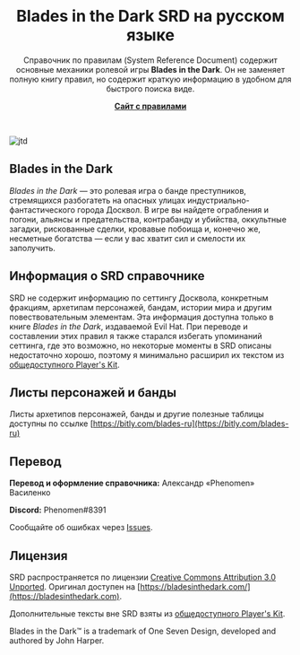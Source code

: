 <br>
<p align="center">
    <h1 align="center">Blades in the Dark SRD на русском языке</h1>
    <p align="center">Справочник по правилам (System Reference Document) содержит основные механики ролевой игры <strong>Blades in the Dark</strong>.
    Он не заменяет полную книгу правил, но содержит краткую информацию в удобном для быстрого поиска виде.</p>
    <p align="center"><strong><a href="https://phenomen.github.io/bladesinthedark/">Сайт с правилами</a></strong></p>
    <br>
</p>

![jtd](https://www.evilhat.com/home/wp-content/uploads/2016/09/EHP_Blades_Pageheader.jpg)

## Blades in the Dark

_Blades in the Dark_ — это ролевая игра о банде преступников, стремящихся разбогатеть на опасных улицах индустриально-фантастического города Досквол. В игре вы найдете ограбления и погони, альянсы и предательства, контрабанду и убийства, оккультные загадки, рискованные сделки, кровавые побоища и, конечно же, несметные богатства — если у вас хватит сил и смелости их заполучить.

## Информация о SRD справочнике

SRD не содержит информацию по сеттингу Досквола, конкретным фракциям, архетипам персонажей, бандам, истории мира и другим повествовательным элементам. Эта информация доступна только в книге _Blades in the Dark_, издаваемой Evil Hat. При переводе и составлении этих правил я также старался избегать упоминаний сеттинга, где это возможно, но некоторые моменты в SRD описаны недостаточно хорошо, поэтому я минимально расширил их текстом из [общедоступного Player's Kit](https://bladesinthedark.com/downloads).

## Листы персонажей и банды

Листы архетипов персонажей, банды и другие полезные таблицы доступны по ссылке [https://bitly.com/blades-ru](https://bitly.com/blades-ru)

## Перевод

**Перевод и оформление справочника:** Александр «Phenomen» Василенко

**Discord:** Phenomen#8391

Сообщайте об ошибках через [Issues](https://github.com/Phenomen/bladesinthedark/issues/new/choose).

## Лицензия

SRD распространяется по лицензии [Creative Commons Attribution 3.0 Unported](http://creativecommons.org/licenses/by/3.0/).
Оригинал доступен на [https://bladesinthedark.com/](https://bladesinthedark.com).

Дополнительные тексты вне SRD взяты из [общедоступного Player's Kit](https://bladesinthedark.com/downloads).

Blades in the Dark™ is a trademark of One Seven Design, developed and authored by John Harper.
